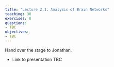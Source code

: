 ```yaml
---
title: "Lecture 2.1: Analysis of Brain Networks"
teaching: 30
exercises: 0
questions:
- TBC
objectives:
- TBC
---
```


Hand over the stage to Jonathan.

- Link to presentation TBC
